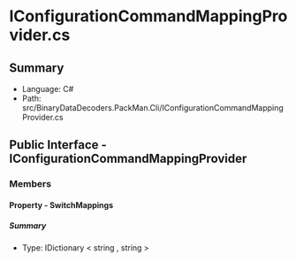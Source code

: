 ﻿# IConfigurationCommandMappingProvider.cs

## Summary

* Language: C#
* Path: src/BinaryDataDecoders.PackMan.Cli/IConfigurationCommandMappingProvider.cs

## Public Interface - IConfigurationCommandMappingProvider

### Members

#### Property - SwitchMappings

##### Summary

 * Type: IDictionary < string , string > 

